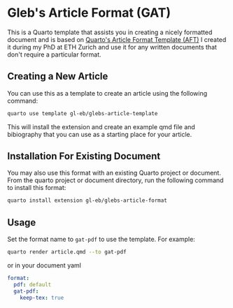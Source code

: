 # Gleb's Article Format (GAT)

This is a Quarto template that assists you in creating a nicely formatted
document and is based on
[Quarto's Article Format Template (AFT)](https://github.com/quarto-journals/article-format-template)
I created it during my PhD at ETH Zurich and use it for any written documents
that don't require a particular format.

## Creating a New Article

You can use this as a template to create an article using the following command:

```bash
quarto use template gl-eb/glebs-article-template
```

This will install the extension and create an example qmd file and bibiography
that you can use as a starting place for your article.

## Installation For Existing Document

You may also use this format with an existing Quarto project or document.
From the quarto project or document directory, run the following command to
install this format:

```bash
quarto install extension gl-eb/glebs-article-format
```

## Usage

Set the format name to `gat-pdf` to use the template.
For example:

```bash
quarto render article.qmd --to gat-pdf
```

or in your document yaml

```yaml
format:
  pdf: default
  gat-pdf:
    keep-tex: true
```
